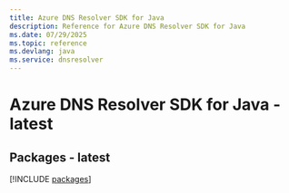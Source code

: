 ```yaml
---
title: Azure DNS Resolver SDK for Java
description: Reference for Azure DNS Resolver SDK for Java
ms.date: 07/29/2025
ms.topic: reference
ms.devlang: java
ms.service: dnsresolver
---
```

# Azure DNS Resolver SDK for Java - latest
## Packages - latest
[!INCLUDE [packages](dns-resolver-index.md)]